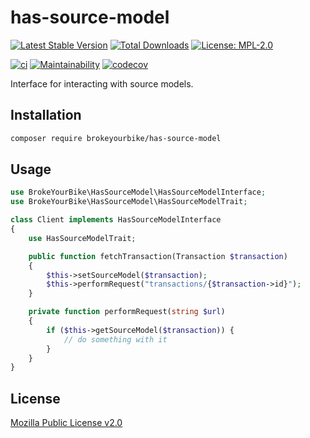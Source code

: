 # has-source-model

[![Latest Stable Version](https://img.shields.io/github/v/release/brokeyourbike/has-source-model-laravel)](https://github.com/brokeyourbike/has-source-model-laravel/releases)
[![Total Downloads](https://poser.pugx.org/brokeyourbike/has-source-model-laravel/downloads)](https://packagist.org/packages/brokeyourbike/has-source-model-laravel)
[![License: MPL-2.0](https://img.shields.io/badge/license-MPL--2.0-purple.svg)](https://github.com/brokeyourbike/has-source-model-laravel/blob/main/LICENSE)

[![ci](https://github.com/brokeyourbike/has-source-model-laravel/actions/workflows/ci.yml/badge.svg)](https://github.com/brokeyourbike/has-source-model-laravel/actions/workflows/ci.yml)
[![Maintainability](https://api.codeclimate.com/v1/badges/a679ea98492b9bd65987/maintainability)](https://codeclimate.com/github/brokeyourbike/has-source-model-laravel/maintainability)
[![codecov](https://codecov.io/gh/brokeyourbike/has-source-model-laravel/branch/main/graph/badge.svg?token=ImcgnxzGfc)](https://codecov.io/gh/brokeyourbike/has-source-model-laravel)

Interface for interacting with source models.

## Installation

```bash
composer require brokeyourbike/has-source-model
```

## Usage

```php
use BrokeYourBike\HasSourceModel\HasSourceModelInterface;
use BrokeYourBike\HasSourceModel\HasSourceModelTrait;

class Client implements HasSourceModelInterface
{
    use HasSourceModelTrait;

    public function fetchTransaction(Transaction $transaction)
    {
        $this->setSourceModel($transaction);
        $this->performRequest("transactions/{$transaction->id}");
    }

    private function performRequest(string $url)
    {
        if ($this->getSourceModel($transaction)) {
            // do something with it
        }
    }
}
```

## License
[Mozilla Public License v2.0](https://github.com/brokeyourbike/has-source-model-laravel/blob/main/LICENSE)
